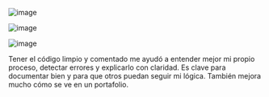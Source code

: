 ![image](https://github.com/user-attachments/assets/592c0b20-a28f-471a-8b8c-1832ccf0e172)

![image](https://github.com/user-attachments/assets/5cefda4f-26b5-4529-99f6-5af1b0b307c4)

![image](https://github.com/user-attachments/assets/9a73b41a-1091-4032-8334-3f47e80a67e6)

Tener el código limpio y comentado me ayudó a entender mejor mi propio proceso, detectar errores y explicarlo con claridad. Es clave para documentar bien y para que otros puedan seguir mi lógica. También mejora mucho cómo se ve en un portafolio.
